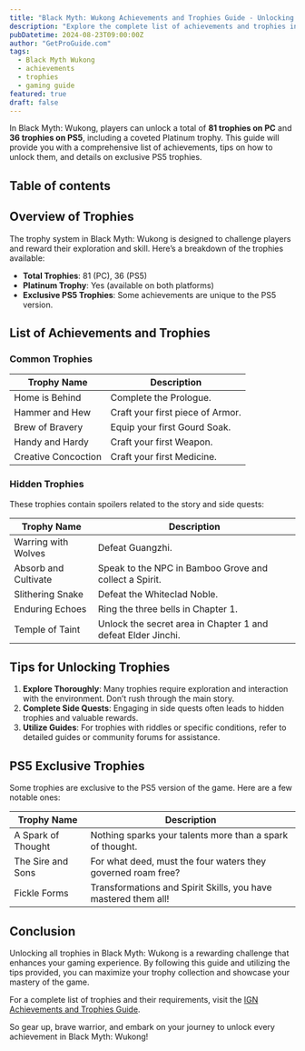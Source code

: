 ```yaml
---
title: "Black Myth: Wukong Achievements and Trophies Guide - Unlocking Your Potential"
description: "Explore the complete list of achievements and trophies in Black Myth: Wukong, including tips on how to unlock them and exclusive PS5 trophies."
pubDatetime: 2024-08-23T09:00:00Z
author: "GetProGuide.com"
tags:
  - Black Myth Wukong
  - achievements
  - trophies
  - gaming guide
featured: true
draft: false
---
```


In Black Myth: Wukong, players can unlock a total of **81 trophies on PC** and **36 trophies on PS5**, including a coveted Platinum trophy. This guide will provide you with a comprehensive list of achievements, tips on how to unlock them, and details on exclusive PS5 trophies.

## Table of contents

## Overview of Trophies

The trophy system in Black Myth: Wukong is designed to challenge players and reward their exploration and skill. Here’s a breakdown of the trophies available:

- **Total Trophies**: 81 (PC), 36 (PS5)
- **Platinum Trophy**: Yes (available on both platforms)
- **Exclusive PS5 Trophies**: Some achievements are unique to the PS5 version.

## List of Achievements and Trophies

### Common Trophies

| Trophy Name | Description |
|-------------|-------------|
| Home is Behind | Complete the Prologue. |
| Hammer and Hew | Craft your first piece of Armor. |
| Brew of Bravery | Equip your first Gourd Soak. |
| Handy and Hardy | Craft your first Weapon. |
| Creative Concoction | Craft your first Medicine. |

### Hidden Trophies

These trophies contain spoilers related to the story and side quests:

| Trophy Name | Description |
|-------------|-------------|
| Warring with Wolves | Defeat Guangzhi. |
| Absorb and Cultivate | Speak to the NPC in Bamboo Grove and collect a Spirit. |
| Slithering Snake | Defeat the Whiteclad Noble. |
| Enduring Echoes | Ring the three bells in Chapter 1. |
| Temple of Taint | Unlock the secret area in Chapter 1 and defeat Elder Jinchi. |

## Tips for Unlocking Trophies

1. **Explore Thoroughly**: Many trophies require exploration and interaction with the environment. Don’t rush through the main story.
2. **Complete Side Quests**: Engaging in side quests often leads to hidden trophies and valuable rewards.
3. **Utilize Guides**: For trophies with riddles or specific conditions, refer to detailed guides or community forums for assistance.

## PS5 Exclusive Trophies

Some trophies are exclusive to the PS5 version of the game. Here are a few notable ones:

| Trophy Name | Description |
|-------------|-------------|
| A Spark of Thought | Nothing sparks your talents more than a spark of thought. |
| The Sire and Sons | For what deed, must the four waters they governed roam free? |
| Fickle Forms | Transformations and Spirit Skills, you have mastered them all! |

## Conclusion

Unlocking all trophies in Black Myth: Wukong is a rewarding challenge that enhances your gaming experience. By following this guide and utilizing the tips provided, you can maximize your trophy collection and showcase your mastery of the game. 

For a complete list of trophies and their requirements, visit the [IGN Achievements and Trophies Guide](https://www.ign.com/wikis/black-myth-wukong/Achievements_and_Trophies_Guide).

So gear up, brave warrior, and embark on your journey to unlock every achievement in Black Myth: Wukong!